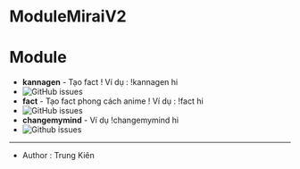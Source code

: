 # ModuleMiraiV2
# Module
- **kannagen** - Tạo fact ! Ví dụ : !kannagen hi
- <img alt="GitHub issues" src="https://scontent.xx.fbcdn.net/v/t1.15752-9/142439199_1925769024237071_159468697932724533_n.png?_nc_cat=108&ccb=1-5&_nc_sid=ae9488&_nc_ohc=NzuxikA3ymoAX-H8HbP&_nc_ad=z-m&_nc_cid=0&_nc_ht=scontent.xx&oh=8bead8f6af742bda6bad8b32ad35dfc0&oe=61833311"></a>
- **fact** - Tạo fact phong cách anime ! Ví dụ : !fact hi
- <img alt="GitHub issues" src="https://scontent.xx.fbcdn.net/v/t1.15752-9/p480x480/244206730_415946816541789_4248625927692798050_n.png?_nc_cat=103&ccb=1-5&_nc_sid=ae9488&_nc_ohc=bbtdil9RcWUAX-WawJR&_nc_ad=z-m&_nc_cid=0&_nc_ht=scontent.xx&oh=085ba82753b6bdf9bc0e0b63f8264220&oe=6184DAC3"></a>
- **changemymind** - Ví dụ !changemymind hi
- <img alt="Github issues" src="https://scontent.xx.fbcdn.net/v/t1.15752-9/p480x480/244997144_951289009138895_7418116818732153069_n.png?_nc_cat=105&ccb=1-5&_nc_sid=ae9488&_nc_ohc=ML36lpPkeVoAX_GnDZk&_nc_ad=z-m&_nc_cid=0&_nc_ht=scontent.xx&oh=827d85ffb0ebcc8245ee8558988e9bae&oe=6186E0CE"></a>
- -------------------------------------------------------------------------
- Author : Trung Kiên
